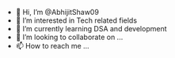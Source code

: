 - 👋 Hi, I’m @AbhijitShaw09
- 👀 I’m interested in Tech related fields
- 🌱 I’m currently learning DSA and development
- 💞️ I’m looking to collaborate on ...
- 📫 How to reach me ...

<!---
AbhijitShaw09/AbhijitShaw09 is a ✨ special ✨ repository because its `README.md` (this file) appears on your GitHub profile.
You can click the Preview link to take a look at your changes.
--->
